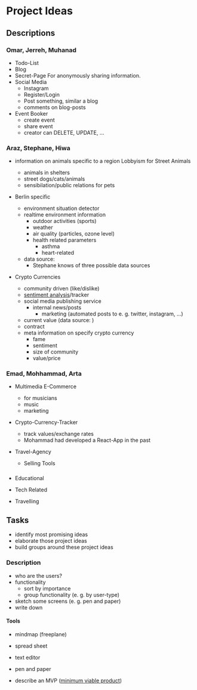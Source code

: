 # Project Ideas

## Descriptions

### Omar, Jerreh, Muhanad
- Todo-List
- Blog
- Secret-Page 
  For anonymously sharing information.
- Social Media
  - Instagram
  - Register/Login
  - Post something, similar a blog
  - comments on blog-posts
- Event Booker
  - create event
  - share event
  - creator can DELETE, UPDATE, ...

### Araz, Stephane, Hiwa
- information on animals specific to a region
  Lobbyism for Street Animals
  - animals in shelters
  - street dogs/cats/animals
  - sensibilation/public relations for pets

- Berlin specific
  - environment situation detector
  - realtime environment information
	- outdoor activities (sports)
    - weather
	- air quality (particles, ozone level)
	- health related parameters
	  - asthma
	  - heart-related 
  - data source:
    - Stephane knows of three possible data sources

- Crypto Currencies
  - community driven (like/dislike)
  - [sentiment analysis](https://en.wikipedia.org/wiki/Sentiment_analysis)/tracker
  - social media publishing service
    - internal news/posts
	  - marketing (automated posts to e. g. twitter, instagram, ...)
  - current value (data source: )
  - contract
  - meta information on specify crypto currency
    - fame
	- sentiment
	- size of community
	- value/price

### Emad, Mohhammad, Arta
- Multimedia E-Commerce
  - for musicians
  - music
  - marketing

- Crypto-Currency-Tracker
  - track values/exchange rates
  - Mohammad had developed a React-App in the past

- Travel-Agency
  - Selling Tools

### 
- Educational 

- Tech Related

- Travelling

## Tasks
- identify most promising ideas
- elaborate those project ideas
- build groups around these project ideas

### Description
- who are the users?
- functionality
  - sort by importance
  - group functionality (e. g. by user-type)
- sketch some screens (e. g. pen and paper)
- write down

#### Tools
- mindmap (freeplane)
- spread sheet
- text editor
- pen and paper

- describe an MVP ([minimum viable product](https://en.wikipedia.org/wiki/Minimum_viable_product))
